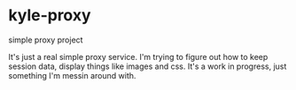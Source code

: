 # kyle-proxy
simple proxy project

It's just a real simple proxy service.  I'm trying to figure out how to keep session data, display things like images and css.  It's a work in progress, just something I'm messin around with.
